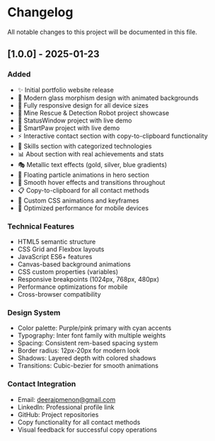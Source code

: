 # Changelog

All notable changes to this project will be documented in this file.

## [1.0.0] - 2025-01-23

### Added
- ✨ Initial portfolio website release
- 🎨 Modern glass morphism design with animated backgrounds
- 📱 Fully responsive design for all device sizes
- 🤖 Mine Rescue & Detection Robot project showcase
- 💫 StatusWindow project with live demo
- 🐾 SmartPaw project with live demo
- ⚡ Interactive contact section with copy-to-clipboard functionality
- 🎯 Skills section with categorized technologies
- 📊 About section with real achievements and stats
- 🎭 Metallic text effects (gold, silver, blue gradients)
- 🌊 Floating particle animations in hero section
- 🎪 Smooth hover effects and transitions throughout
- 📋 Copy-to-clipboard for all contact methods
- 🎨 Custom CSS animations and keyframes
- 🔧 Optimized performance for mobile devices

### Technical Features
- HTML5 semantic structure
- CSS Grid and Flexbox layouts
- JavaScript ES6+ features
- Canvas-based background animations
- CSS custom properties (variables)
- Responsive breakpoints (1024px, 768px, 480px)
- Performance optimizations for mobile
- Cross-browser compatibility

### Design System
- Color palette: Purple/pink primary with cyan accents
- Typography: Inter font family with multiple weights
- Spacing: Consistent rem-based spacing system
- Border radius: 12px-20px for modern look
- Shadows: Layered depth with colored shadows
- Transitions: Cubic-bezier for smooth animations

### Contact Integration
- Email: deerajpmenon@gmail.com
- LinkedIn: Professional profile link
- GitHub: Project repositories
- Copy functionality for all contact methods
- Visual feedback for successful copy operations
